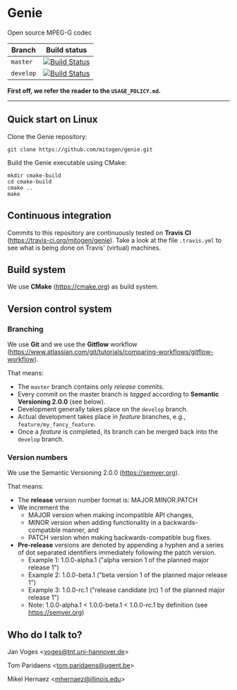 # Genie

Open source MPEG-G codec

| Branch      | Build status |
|-------------|--------------|
| ``master``  | [![Build Status](https://travis-ci.org/mitogen/genie.svg?branch=master)](https://travis-ci.org/mitogen/genie) |
| ``develop`` | [![Build Status](https://travis-ci.org/mitogen/genie.svg?branch=develop)](https://travis-ci.org/mitogen/genie) |

**First off, we refer the reader to the ``USAGE_POLICY.md``.**

---

## Quick start on Linux

Clone the Genie repository:

    git clone https://github.com/mitogen/genie.git

Build the Genie executable using CMake:

    mkdir cmake-build
    cd cmake-build
    cmake ..
    make

## Continuous integration

Commits to this repository are continuously tested on **Travis CI** (https://travis-ci.org/mitogen/genie). Take a look at the file ``.travis.yml`` to see what is being done on Travis' (virtual) machines.

## Build system

We use **CMake** (https://cmake.org) as build system.

## Version control system

### Branching

We use **Git** and we use the **Gitflow** workflow (https://www.atlassian.com/git/tutorials/comparing-workflows/gitflow-workflow).

That means:

* The ``master`` branch contains only *release* commits.
* Every commit on the master branch is *tagged* according to **Semantic Versioning 2.0.0** (see below).
* Development generally takes place on the ``develop`` branch.
* Actual development takes place in *feature* branches, e.g., ``feature/my_fancy_feature``.
* Once a *feature* is completed, its branch can be merged back into the ``develop`` branch.

### Version numbers

We use the Semantic Versioning 2.0.0 (https://semver.org).

That means:

* The **release** version number format is: MAJOR.MINOR.PATCH
* We increment the
  * MAJOR version when making incompatible API changes,
  * MINOR version when adding functionality in a backwards-compatible manner, and
  * PATCH version when making backwards-compatible bug fixes.
* **Pre-release** versions are denoted by appending a hyphen and a series of dot separated identifiers immediately following the patch version.
  * Example 1: 1.0.0-alpha.1 ("alpha version 1 of the planned major release 1")
  * Example 2: 1.0.0-beta.1 ("beta version 1 of the planned major release 1")
  * Example 3: 1.0.0-rc.1 ("release candidate (rc) 1 of the planned major release 1")
  * Note: 1.0.0-alpha.1 < 1.0.0-beta.1 < 1.0.0-rc.1 by definition (see https://semver.org)

## Who do I talk to?

Jan Voges <[voges@tnt.uni-hannover.de](mailto:voges@tnt.uni-hannover.de)>

Tom Paridaens <[tom.paridaens@ugent.be](mailto:tom.paridaens@ugent.be)>

Mikel Hernaez <[mhernaez@illinois.edu](mailto:mhernaez@illinois.edu)>

